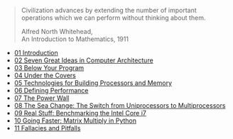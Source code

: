 > Civilization advances by extending the number of important operations which we can perform without thinking about them.  
> 
> Alfred North Whitehead,  
> An Introduction to Mathematics, 1911

- [01 Introduction](/ComputerOrganizationDesign/01-Computer-Abstractions-and-Technology/01-Introduction.md)
- [02 Seven Great Ideas in Computer Architecture](/ComputerOrganizationDesign/01-Computer-Abstractions-and-Technology/02-Seven-Great-Ideas-in-Computer-Architecture.md)
- [03 Below Your Program](/ComputerOrganizationDesign/01-Computer-Abstractions-and-Technology/03-Below-Your-Program.md)
- [04 Under the Covers](/ComputerOrganizationDesign/01-Computer-Abstractions-and-Technology/04-Under-the-Covers.md)
- [05 Technologies for Building Processors and Memory](/ComputerOrganizationDesign/01-Computer-Abstractions-and-Technology/05-Technologies-for-Building-Processors-and-Memory.md)
- [06 Defining Performance](/ComputerOrganizationDesign/01-Computer-Abstractions-and-Technology/06-Performance.md)
- [07 The Power Wall](/ComputerOrganizationDesign/01-Computer-Abstractions-and-Technology/07-The-Power-Wall.md)
- [08 The Sea Change: The Switch from Uniprocessors to Multiprocessors](/ComputerOrganizationDesign/01-Computer-Abstractions-and-Technology/08-The-Sea-Change-The-Switch-from-Uniprocessors-to-Multiprocessors.md)
- [09 Real Stuff: Benchmarking the Intel Core i7](/ComputerOrganizationDesign/01-Computer-Abstractions-and-Technology/09-Real-Stuff%3A-Benchmarking-the-Intel-Core-i7.md)
- [10 Going Faster: Matrix Multiply in Python](/ComputerOrganizationDesign/01-Computer-Abstractions-and-Technology/10-Going-Faster%3A-Matrix-Multiply-in-Python.md)
- [11 Fallacies and Pitfalls](/ComputerOrganizationDesign/01-Computer-Abstractions-and-Technology/11-Fallacies-and-Pitfalls.md)
